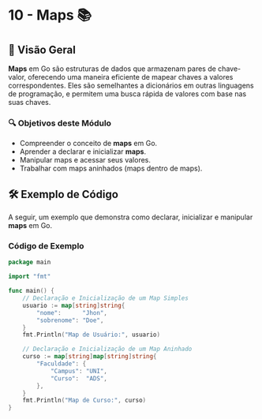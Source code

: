 # 10 - Maps 📚

## 📖 Visão Geral

**Maps** em Go são estruturas de dados que armazenam pares de chave-valor, oferecendo uma maneira eficiente de mapear chaves a valores correspondentes. Eles são semelhantes a dicionários em outras linguagens de programação, e permitem uma busca rápida de valores com base nas suas chaves.

### 🔍 Objetivos deste Módulo

- Compreender o conceito de **maps** em Go.
- Aprender a declarar e inicializar **maps**.
- Manipular maps e acessar seus valores.
- Trabalhar com maps aninhados (maps dentro de maps).

## 🛠 Exemplo de Código

A seguir, um exemplo que demonstra como declarar, inicializar e manipular **maps** em Go.

### Código de Exemplo

```go
package main

import "fmt"

func main() {
    // Declaração e Inicialização de um Map Simples
    usuario := map[string]string{
        "nome":      "Jhon",
        "sobrenome": "Doe",
    }
    fmt.Println("Map de Usuário:", usuario)

    // Declaração e Inicialização de um Map Aninhado
    curso := map[string]map[string]string{
        "Faculdade": {
            "Campus": "UNI",
            "Curso":  "ADS",
        },
    }
    fmt.Println("Map de Curso:", curso)
}
```